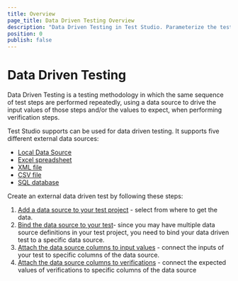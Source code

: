 ```yaml
---
title: Overview
page_title: Data Driven Testing Overview
description: "Data Driven Testing in Test Studio. Parameterize the test in Test Studio. Use iterated data in a Test Studio test"
position: 0
publish: false 
---
```

# Data Driven Testing

Data Driven Testing is a testing methodology in which the same sequence of test steps are performed repeatedly, using a data source to drive the input values of those steps and/or the values to expect, when performing verification steps. 

Test Studio supports can be used for data driven testing. It supports five different external data sources:

- [Local Data Source](/features/data-driven-testing/local-data-driven-test)
- [Excel spreadsheet](/features/data-driven-testing/add-data-source#add-an-excel-spreadsheet)
- [XML file](/features/data-driven-testing/add-data-source#add-an-xml-file)
- [CSV file](/features/data-driven-testing/add-data-source#add-a-csv-file)
- [SQL database](/features/data-driven-testing/add-data-source#add-a-database-source)

Create an external data driven test by following these steps:

1. [Add a data source to your test project](/features/data-driven-testing/add-data-source) - select from where to get the data.
1. [Bind the data source to your test](/features/data-driven-testing/bind-test-data-source)- since you may have multiple data source definitions in your test project, you need to bind your data driven test to a specific data source.
1. [Attach the data source columns to input values](/features/data-driven-testing/attach-columns-input-values) - connect the inputs of your test  to specific columns of the data source.
1. [Attach the data source columns to verifications](/features/data-driven-testing/attach-columns-verifications) - connect the expected values of verifications to specific columns of the data source
